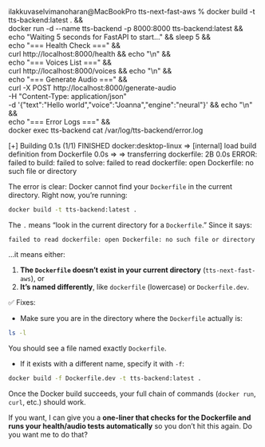 ilakkuvaselvimanoharan@MacBookPro tts-next-fast-aws % docker build -t tts-backend:latest . && \
docker run -d --name tts-backend -p 8000:8000 tts-backend:latest && \
echo "Waiting 5 seconds for FastAPI to start..." && sleep 5 && \
echo "=== Health Check ===" && \
curl http://localhost:8000/health && echo "\n" && \
echo "=== Voices List ===" && \
curl http://localhost:8000/voices && echo "\n" && \
echo "=== Generate Audio ===" && \
curl -X POST http://localhost:8000/generate-audio \
-H "Content-Type: application/json" \
-d '{"text":"Hello world","voice":"Joanna","engine":"neural"}' && echo "\n" && \
echo "=== Error Logs ===" && \
docker exec tts-backend cat /var/log/tts-backend/error.log

[+] Building 0.1s (1/1) FINISHED                                                                                                                   docker:desktop-linux
 => [internal] load build definition from Dockerfile                                                                                                               0.0s
 => => transferring dockerfile: 2B                                                                                                                                 0.0s
ERROR: failed to build: failed to solve: failed to read dockerfile: open Dockerfile: no such file or directory

The error is clear: Docker cannot find your `Dockerfile` in the current directory. Right now, you’re running:

```bash
docker build -t tts-backend:latest .
```

The `.` means “look in the current directory for a `Dockerfile`.” Since it says:

```
failed to read dockerfile: open Dockerfile: no such file or directory
```

…it means either:

1. **The `Dockerfile` doesn’t exist in your current directory** (`tts-next-fast-aws`), or
2. **It’s named differently**, like `dockerfile` (lowercase) or `Dockerfile.dev`.

✅ Fixes:

* Make sure you are in the directory where the `Dockerfile` actually is:

```bash
ls -l
```

You should see a file named exactly `Dockerfile`.

* If it exists with a different name, specify it with `-f`:

```bash
docker build -f Dockerfile.dev -t tts-backend:latest .
```

Once the Docker build succeeds, your full chain of commands (`docker run`, `curl`, etc.) should work.

If you want, I can give you a **one-liner that checks for the Dockerfile and runs your health/audio tests automatically** so you don’t hit this again. Do you want me to do that?

